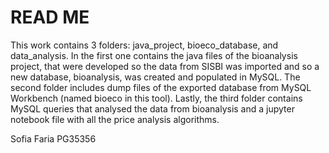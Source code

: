 # READ ME

This work contains 3 folders: java_project, bioeco_database, and data_analysis. In the first one contains the java files of the bioanalysis project, that were developed so the data from SISBI was imported and so a new database, bioanalysis, was created and populated in MySQL. The second folder includes dump files of the exported database from MySQL Workbench (named bioeco in this tool). Lastly, the third folder contains MySQL queries that analysed the data from bioanalysis and a jupyter notebook file with all the price analysis algorithms. 

Sofia Faria PG35356
